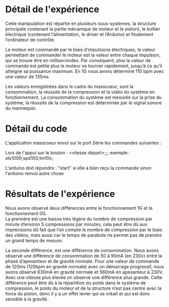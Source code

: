 # Détail de l'expérience
Cette manipulation  est répartie en plusieurs sous-systèmes, la structure principale contenant la partie mécanique (le moteur et le piston), 
le boîtier électrique (contenant l’alimentation, le driver et l’Arduino) et finalement l’ordinateur de contrôle.

Le moteur est commandé par le biais d’impulsions électriques, la valeur permettant de commander le moteur est la valeur entre chaque impulsion, 
qui se trouve être en millisecondes. Par conséquent, plus la valeur de commande est petite plus le moteur va tourner rapidement, jusqu’à 
ce qu’il atteigne sa puissance maximum. 
En 1G nous avons déterminé 110 bpm avec une valeur de 135ms.

Les valeurs enregistrées dans le cadre du masscoeur, sont la consommation, 
la réussite de la compression et la vidéo du système en fonctionnement. 
La consommation du système est mesurée sur la prise du système, 
la réussite de la compression est déterminée par le signal sonore du mannequin.


# Détail du code
L'application masscoeur envoi sur le port Série les commandes suivantes : 

Lors de l'appui sur le bouton : 
<vitesse départ>;<vitesse finale>;<temps secondes>;
exemple : 
sts1000;spd100;tm10s;

L'arduino doit répondre : 
"start" si elle à bien reçu la commande
sinon l'arduino renvoi autre chose


# Résultats de l'expérience
Nous avons observé deux différences entre le fonctionnement 1G et le fonctionnement 0G.  
La première est une baisse très légère du nombre de compression par minute d’environ 5 compressions par minutes, 
cela peut être dû aux imprécisions dû fait que l’on compte le nombre de compression par le biais des vidéos, 
mais aussi car le temps de parabole ne permet pas de prendre un grand temps de mesure.  

La seconde différence, est une différence de consommation. Nous avons observé une différence de consommation de 50 à 90mA 
(en 230v) entre la phase d’apesanteur et de gravité normale. Pour une valeur de commande de 120ms (120bpm en gravité normale) 
avec un démarrage progressif, nous avons observé 630mA en gravité normale et 560mA en apesanteur à 230V. 
Avec une vitesse plus élevée on observe une différence plus grande. 
Cette  différence peut être dû à la répartition du poids dans le système de compression, 
le poids du moteur et de la structure n’est pas centré avec la force du piston, 
donc il y a un effet levier qui se créait et qui est donc sensible à la gravité.
